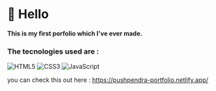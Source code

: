 # 👋 Hello
<b>This is my first porfolio which I've ever made.</b> 

### The tecnologies used are :

![HTML5](https://img.shields.io/badge/html5-%23e36226.svg?style=for-the-badge&logo=html5&logoColor=white)
![CSS3](https://img.shields.io/badge/css3-%231572B6.svg?style=for-the-badge&logo=css3&logoColor=white)
![JavaScript](https://img.shields.io/badge/javascript-%23323330.svg?style=for-the-badge&logo=javascript&logoColor=%23F7DF1E)

you can check this out here : https://pushpendra-portfolio.netlify.app/
